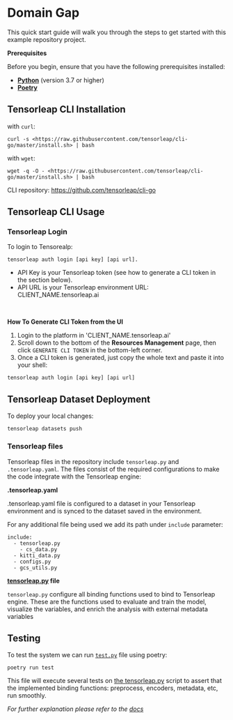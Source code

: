 # Domain Gap

This quick start guide will walk you through the steps to get started with this example repository project.

**Prerequisites**

Before you begin, ensure that you have the following prerequisites installed:

- **[Python](https://www.python.org/)** (version 3.7 or higher)
- **[Poetry](https://python-poetry.org/)**

## Tensorleap **CLI Installation**

with `curl`:

```
curl -s <https://raw.githubusercontent.com/tensorleap/cli-go/master/install.sh> | bash
```

with `wget`:

```
wget -q -O - <https://raw.githubusercontent.com/tensorleap/cli-go/master/install.sh> | bash
```

CLI repository: https://github.com/tensorleap/cli-go

## Tensorleap CLI Usage

### Tensorleap **Login**

To login to Tensorealp:

```
tensorleap auth login [api key] [api url].
```

- API Key is your Tensorleap token (see how to generate a CLI token in the section below).
- API URL is your Tensorleap environment URL: CLIENT_NAME.tensorleap.ai

<br>

**How To Generate CLI Token from the UI**

1. Login to the platform in 'CLIENT_NAME.tensorleap.ai'
2. Scroll down to the bottom of the **Resources Management** page, then click `GENERATE CLI TOKEN`  in the bottom-left corner.
3. Once a CLI token is generated, just copy the whole text and paste it into your shell:

```
tensorleap auth login [api key] [api url]
```

## Tensorleap **Dataset Deployment**

To deploy your local changes:

```
tensorleap datasets push
```

### **Tensorleap files**

Tensorleap files in the repository include `tensorleap.py` and `.tensorleap.yaml`. The files consist of the  required configurations to make the code integrate with the Tensorleap engine:

**.tensorleap.yaml**

.tensorleap.yaml file is configured to a dataset in your Tensorleap environment and is synced to the dataset saved in the environment.

For any additional file being used we add its path under `include` parameter:

```
include:
  - tensorleap.py
	- cs_data.py
  - kitti_data.py
  - configs.py
  - gcs_utils.py
```

**[tensorleap.py](http://tensorleap.py/) file**

`tensorleap.py` configure all binding functions used to bind to Tensorleap engine. These are the functions used to evaluate and train the model, visualize the variables, and enrich the analysis with external metadata variables

## Testing

To test the system we can run [`test.py`](http://test.py) file using poetry:

```
poetry run test
```

This file will execute several tests on [the tensorleap.py](http://tensorleap.py) script to assert that the implemented binding functions: preprocess, encoders,  metadata, etc,  run smoothly.

*For further explanation please refer to the [docs](https://docs.tensorleap.ai/)*